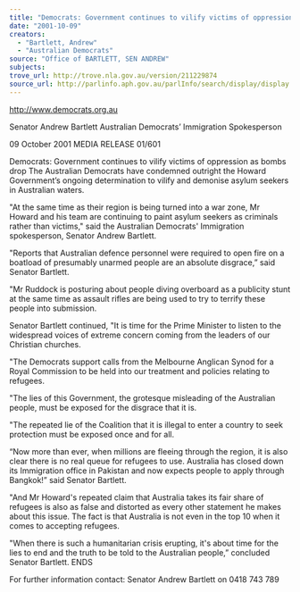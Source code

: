 ```yaml
---
title: "Democrats: Government continues to vilify victims of oppression as bombs drop."
date: "2001-10-09"
creators:
  - "Bartlett, Andrew"
  - "Australian Democrats"
source: "Office of BARTLETT, SEN ANDREW"
subjects:
trove_url: http://trove.nla.gov.au/version/211229874
source_url: http://parlinfo.aph.gov.au/parlInfo/search/display/display.w3p;query=Id%3A%22media/pressrel/ES356%22
---
```


 http://www.democrats.org.au

 Senator Andrew Bartlett Australian Democrats’ Immigration Spokesperson

 09 October 2001  MEDIA RELEASE                          01/601

 Democrats: Government continues to vilify victims of oppression as bombs drop The Australian Democrats have condemned outright the Howard Government’s ongoing determination to vilify and demonise asylum seekers in Australian waters.

 "At the same time as their region is being turned into a war zone, Mr Howard and his team are continuing to paint asylum seekers as criminals rather than victims," said the Australian Democrats' Immigration spokesperson, Senator Andrew Bartlett.

 "Reports that Australian defence personnel were required to open fire on a boatload of presumably unarmed people are an absolute disgrace,” said Senator Bartlett.

 "Mr Ruddock is posturing about people diving overboard as a publicity stunt at the same time as assault rifles are being used to try to terrify these people into submission.

 Senator Bartlett continued, "It is time for the Prime Minister to listen to the widespread voices of extreme concern coming from the leaders of our Christian churches.

 "The Democrats support calls from the Melbourne Anglican Synod for a Royal Commission to be held into our treatment and policies relating to refugees.

 "The lies of this Government, the grotesque misleading of the Australian people, must be exposed for the disgrace that it is.

 "The repeated lie of the Coalition that it is illegal to enter a country to seek protection must be exposed once and for all.

 “Now more than ever, when millions are fleeing through the region, it is also clear there is no real queue for refugees to use.  Australia has closed down its Immigration office in Pakistan and now expects people to apply through Bangkok!” said Senator Bartlett.

 "And Mr Howard's repeated claim that Australia takes its fair share of refugees is also as false and distorted as every other statement he makes about this issue.  The fact is that Australia is not even in the top 10 when it comes to accepting refugees.

 "When there is such a humanitarian crisis erupting, it's about time for the lies to end and the truth to be told to the Australian people,” concluded Senator Bartlett. ENDS

 For further information contact: Senator Andrew Bartlett on 0418 743 789

